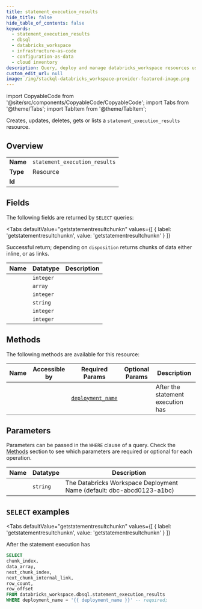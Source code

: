```yaml
--- 
title: statement_execution_results
hide_title: false
hide_table_of_contents: false
keywords:
  - statement_execution_results
  - dbsql
  - databricks_workspace
  - infrastructure-as-code
  - configuration-as-data
  - cloud inventory
description: Query, deploy and manage databricks_workspace resources using SQL
custom_edit_url: null
image: /img/stackql-databricks_workspace-provider-featured-image.png
---
```


import CopyableCode from '@site/src/components/CopyableCode/CopyableCode';
import Tabs from '@theme/Tabs';
import TabItem from '@theme/TabItem';

Creates, updates, deletes, gets or lists a <code>statement_execution_results</code> resource.

## Overview
<table><tbody>
<tr><td><b>Name</b></td><td><code>statement_execution_results</code></td></tr>
<tr><td><b>Type</b></td><td>Resource</td></tr>
<tr><td><b>Id</b></td><td><CopyableCode code="databricks_workspace.dbsql.statement_execution_results" /></td></tr>
</tbody></table>

## Fields

The following fields are returned by `SELECT` queries:

<Tabs
    defaultValue="getstatementresultchunkn"
    values={[
        { label: 'getstatementresultchunkn', value: 'getstatementresultchunkn' }
    ]}
>
<TabItem value="getstatementresultchunkn">

Successful return; depending on `disposition` returns chunks of data either inline, or as links.

<table>
<thead>
    <tr>
    <th>Name</th>
    <th>Datatype</th>
    <th>Description</th>
    </tr>
</thead>
<tbody>
<tr>
    <td><CopyableCode code="chunk_index" /></td>
    <td><code>integer</code></td>
    <td></td>
</tr>
<tr>
    <td><CopyableCode code="data_array" /></td>
    <td><code>array</code></td>
    <td></td>
</tr>
<tr>
    <td><CopyableCode code="next_chunk_index" /></td>
    <td><code>integer</code></td>
    <td></td>
</tr>
<tr>
    <td><CopyableCode code="next_chunk_internal_link" /></td>
    <td><code>string</code></td>
    <td></td>
</tr>
<tr>
    <td><CopyableCode code="row_count" /></td>
    <td><code>integer</code></td>
    <td></td>
</tr>
<tr>
    <td><CopyableCode code="row_offset" /></td>
    <td><code>integer</code></td>
    <td></td>
</tr>
</tbody>
</table>
</TabItem>
</Tabs>

## Methods

The following methods are available for this resource:

<table>
<thead>
    <tr>
    <th>Name</th>
    <th>Accessible by</th>
    <th>Required Params</th>
    <th>Optional Params</th>
    <th>Description</th>
    </tr>
</thead>
<tbody>
<tr>
    <td><a href="#getstatementresultchunkn"><CopyableCode code="getstatementresultchunkn" /></a></td>
    <td><CopyableCode code="select" /></td>
    <td><a href="#parameter-deployment_name"><code>deployment_name</code></a></td>
    <td></td>
    <td>After the statement execution has</td>
</tr>
</tbody>
</table>

## Parameters

Parameters can be passed in the `WHERE` clause of a query. Check the [Methods](#methods) section to see which parameters are required or optional for each operation.

<table>
<thead>
    <tr>
    <th>Name</th>
    <th>Datatype</th>
    <th>Description</th>
    </tr>
</thead>
<tbody>
<tr id="parameter-deployment_name">
    <td><CopyableCode code="deployment_name" /></td>
    <td><code>string</code></td>
    <td>The Databricks Workspace Deployment Name (default: dbc-abcd0123-a1bc)</td>
</tr>
</tbody>
</table>

## `SELECT` examples

<Tabs
    defaultValue="getstatementresultchunkn"
    values={[
        { label: 'getstatementresultchunkn', value: 'getstatementresultchunkn' }
    ]}
>
<TabItem value="getstatementresultchunkn">

After the statement execution has

```sql
SELECT
chunk_index,
data_array,
next_chunk_index,
next_chunk_internal_link,
row_count,
row_offset
FROM databricks_workspace.dbsql.statement_execution_results
WHERE deployment_name = '{{ deployment_name }}' -- required;
```
</TabItem>
</Tabs>
